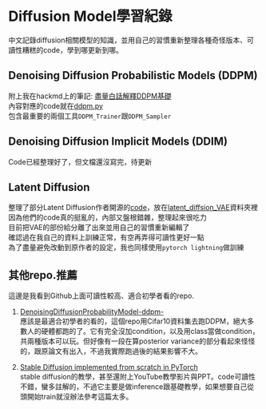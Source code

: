 # Diffusion Model學習紀錄  

中文記錄diffusion相關模型的知識，並用自己的習慣重新整理各種奇怪版本、可讀性糟糕的code，學到哪更新到哪。

## Denoising Diffusion Probabilistic Models (DDPM)  

附上我在hackmd上的筆記: [盡量白話解釋DDPM基礎](https://hackmd.io/@jackson29/rkpmHlK6C)  
內容對應的code就在[ddpm.py](ddpm.py)  
包含最重要的兩個工具```DDPM_Trainer```跟```DDPM_Sampler```

## Denoising Diffusion Implicit Models (DDIM)  

Code已經整理好了，但文檔還沒寫完，待更新

## Latent Diffusion

整理了部分Latent Diffusion作者開源的[code](https://github.com/CompVis/latent-diffusion)，放在[latent_diffsion_VAE](latent_diffsion_VAE)資料夾裡  
因為他們的code真的挺亂的，內部又盤根錯雜，整理起來很吃力  
目前把VAE的部份給分離了出來並用自己的習慣重新編輯了  
確認過在我自己的資料上訓練正常，有空再弄得可讀性更好一點  
為了盡量避免改動到原作者的設定，我也同樣使用```pytorch lightning```做訓練

## 其他repo.推薦  

這邊是我看到Github上面可讀性較高、適合初學者看的repo.

1. [DenoisingDiffusionProbabilityModel-ddpm-](https://github.com/zoubohao/DenoisingDiffusionProbabilityModel-ddpm-)<br>應該是最適合初學者的看的，這個repo用Cifar10資料集去跑DDPM，絕大多數人的硬體都跑的了。它有完全沒加condition，以及用class當做condition，共兩種版本可以玩。但好像有一段在算posterior variance的部分看起來怪怪的，跟原論文有出入，不過我實際跑過後的結果影響不大。

2. [Stable Diffusion implemented from scratch in PyTorch](https://github.com/hkproj/pytorch-stable-diffusion)<br>stable diffusion的教學，甚至還附上YouTube教學影片與PPT。code可讀性不錯，蠻多註解的，不過它主要是做inference跟基礎教學，如果想要自己從頭開始train就沒辦法參考這篇太多。
